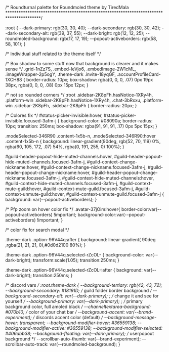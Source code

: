 /*                Roundturnal palette for Roundmoled theme by TiredMala
***************************************************************************************/

:root {
    --dark-primary: rgb(30, 30, 40);
    --dark-secondary: rgb(30, 30, 42);
    --dark-secondary-alt: rgb(39, 37, 55);
    --dark-bright: rgb(12, 12, 25);
    --roundmoled-background: rgb(17, 17, 19);
    --popout-activeborders: rgb(58, 58, 101);
}

/* Individual stuff related to the theme itself */

/* Box shadow to some stuff now that background is clearer and it makes sense */
.grid-1nZz7S,
.embed-IeVjo6,
.embedImage-2W1cML,
.imageWrapper-2p5ogY,
.theme-dark .invite-18yqGF,
.accountProfileCard-1XCH88 {
    border-radius: 10px;
    box-shadow: rgba(0, 0, 0, .07) 0px 19px 38px, rgba(0, 0, 0, .08) 0px 15px 12px;
}

/* not so rounded corners */
:root .sidebar-2K8pFh.hasNotice-1XRy4h, .platform-win .sidebar-2K8pFh.hasNotice-1XRy4h, .chat-3bRxxu, .platform-win .sidebar-2K8pFh, .sidebar-2K8pFh
{
    border-radius: 20px;
}

/* Colores fix */
#status-picker-invisible:hover,
#status-picker-invisible.focused-3afm-j {
    background-color: #08090a;
    border-radius: 10px;
    transition: 250ms;
    box-shadow: rgba(91, 91, 91, .17) 0px 5px 15px;
}

.modeSelected-346R90 .content-1x5b-n,
.modeSelected-346R90:hover .content-1x5b-n {
    background: linear-gradient(90deg, rgb(52, 70, 119) 0%, rgba(60, 105, 172, .07) 54%, rgba(0, 191, 255, 0) 100%);
}

#guild-header-popout-hide-muted-channels:hover,
#guild-header-popout-hide-muted-channels.focused-3afm-j,
#guild-context-change-nickname:hover,
#guild-context-change-nickname.focused-3afm-j,
#guild-header-popout-change-nickname:hover,
#guild-header-popout-change-nickname.focused-3afm-j,
#guild-context-hide-muted-channels:hover,
#guild-context-hide-muted-channels.focused-3afm-j,
#guild-context-mute-guild:hover,
#guild-context-mute-guild.focused-3afm-j,
#guild-context-unmute-guild:hover,
#guild-context-unmute-guild.focused-3afm-j {
    background: var(--popout-activeborders);
}

/* Pfp zoom on hover color fix */
.avatar-37jOim:hover{
    border-color:var(--popout-activeborders) !important;
    background-color:var(--popout-activeborders) !important;
}

/* color fix for search modal */

.theme-dark .option-96V44q:after {
    background: linear-gradient(
90deg
,rgba(21, 21, 21, 0),#0d0d2100 80%);
}

.theme-dark .option-96V44q.selected-rZcOL- {
    background-color: var(--dark-bright);
    transform:scale(1.05);
    transition:250ms;
}

.theme-dark .option-96V44q.selected-rZcOL-:after {
    background: var(--dark-bright);
    transition:250ms;
}

/* discord vars */
:root.theme-dark {
    --background-tertiary: rgb(42, 43, 72);
    --background-secondary: #18191D;
    /* guild folder border background */
    --background-secondary-alt: var(--dark-primary);
    ;
    /* change it and see for yourself */
    --background-primary: var(--dark-primary);
    ;
    /* primary background color, full amoled black  */
    --channeltextarea-background: #070b10;
    /* color of your chat bar */
    --background-accent: var(--brand-experiment);
    /* discords accent color (default) */
    --background-message-hover: transparent;
    --background-modifier-hover: #36559138;
    --background-modifier-active: #36559138;
    --background-modifier-selected: #406abb38;
    --background-floating: var(--dark-primary);
    /* userpopout background */
    --scrollbar-auto-thumb: var(--brand-experiment);
    --scrollbar-auto-track: var(--roundmoled-background);
}
